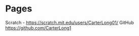 # Pages
Scratch - https://scratch.mit.edu/users/CarterLong01/
GitHub https://github.com/CarterLong1
